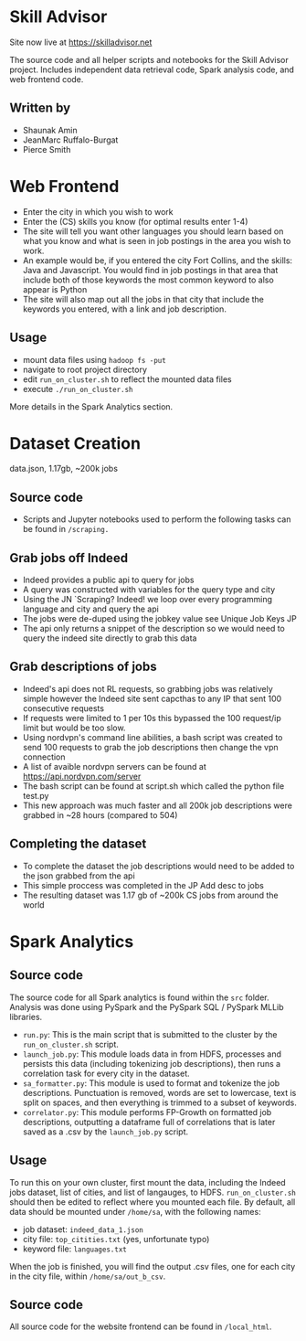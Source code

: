 # Skill Advisor

Site now live at https://skilladvisor.net

The source code and all helper scripts and notebooks for the Skill Advisor
project.  Includes independent data retrieval code, Spark analysis code, and
web frontend code.

## Written by

* Shaunak Amin
* JeanMarc Ruffalo-Burgat
* Pierce Smith

# Web Frontend
- Enter the city in which you wish to work
- Enter the (CS) skills you know (for optimal results enter 1-4)
- The site will tell you want other languages you should learn based on what you know and what is seen in job postings in the area you wish to work.
- An example would be, if you entered the city Fort Collins, and the skills: Java and Javascript. You would find in job postings in that area that include both of those keywords the most common keyword to also appear is Python
- The site will also map out all the jobs in that city that include the keywords you entered, with a link and job description.

## Usage
- mount data files using `hadoop fs -put`
- navigate to root project directory
- edit `run_on_cluster.sh` to reflect the mounted data files
- execute `./run_on_cluster.sh`

More details in the Spark Analytics section.

# Dataset Creation
data.json, 1.17gb, ~200k jobs

## Source code
- Scripts and Jupyter notebooks used to perform the following tasks can be
  found in `/scraping.`

## Grab jobs off Indeed
- Indeed provides a public api to query for jobs
- A query was constructed with variables for the query type and city
- Using the JN `Scraping? Indeed! we loop over every programming language and city and query the api
- The jobs were de-duped using the jobkey value see Unique Job Keys JP
- The api only returns a snippet of the description so we would need to query the indeed site directly to grab this data

## Grab descriptions of jobs
- Indeed's api does not RL requests, so grabbing jobs was relatively simple however the Indeed site sent capcthas to any IP that sent 100 consecutive requests
- If requests were limited to 1 per 10s this bypassed the 100 request/ip limit but would be too slow.
- Using nordvpn's command line abilities, a bash script was created to send 100 requests to grab the job descriptions then change the vpn connection
- A list of avaible nordvpn servers can be found at https://api.nordvpn.com/server
- The bash script can be found at script.sh which called the python file test.py
- This new approach was much faster and all 200k job descriptions were grabbed in ~28 hours (compared to 504)

## Completing the dataset
- To complete the dataset the job descriptions would need to be added to the json grabbed from the api
- This simple proccess was completed in the JP Add desc to jobs
- The resulting dataset was 1.17 gb of ~200k CS jobs from around the world


# Spark Analytics

## Source code

The source code for all Spark analytics is found within the `src` folder.
Analysis was done using PySpark and the PySpark SQL / PySpark MLLib libraries.

- `run.py`: This is the main script that is submitted to the cluster by the
   `run_on_cluster.sh` script.
- `launch_job.py`: This module loads data in from HDFS, processes and persists
   this data (including tokenizing job descriptions), then runs a correlation
   task for every city in the dataset.
- `sa_formatter.py`: This module is used to format and tokenize the job
   descriptions. Punctuation is removed, words are set to lowercase, text is
   split on spaces, and then everything is trimmed to a subset of keywords.
- `correlator.py`: This module performs FP-Growth on formatted job descriptions,
   outputting a dataframe full of correlations that is later saved as a .csv by
   the `launch_job.py` script.

## Usage

To run this on your own cluster, first mount the data, including the Indeed
jobs dataset, list of cities, and list of langauges, to HDFS.
`run_on_cluster.sh` should then be edited to reflect where you mounted each
file. By default, all data should be mounted under `/home/sa`, with the
following names:

- job dataset: `indeed_data_1.json`
- city file: `top_citities.txt` (yes, unfortunate typo)
- keyword file: `languages.txt`

When the job is finished, you will find the output .csv files, one for each
city in the city file, within `/home/sa/out_b_csv`.


## Source code

All source code for the website frontend can be found in `/local_html`.
